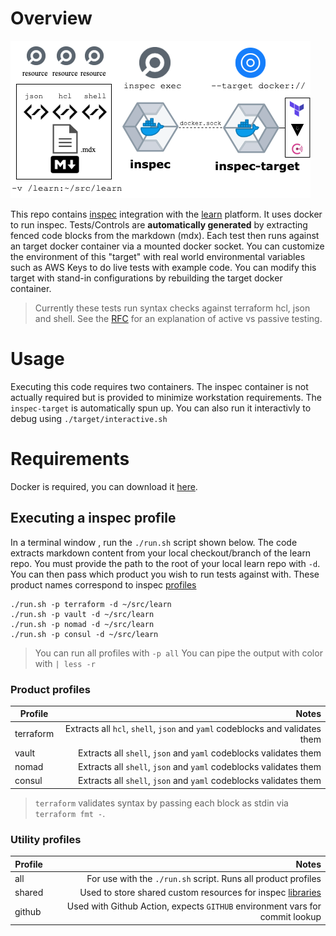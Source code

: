 # Overview

![Diagram](/images/diagram.png)

This repo contains [inspec](https://www.inspec.io/) integration with the [learn](https://github.com/hashicorp/learn) platform. It uses docker to run inspec. Tests/Controls are __automatically generated__ by extracting fenced code blocks from the markdown (mdx). Each test then runs against an target docker container via a mounted docker socket. You can customize the environment of this "target" with real world environmental variables such as AWS Keys to do live tests with example code. You can modify this target with stand-in configurations by rebuilding the target docker container. 

> Currently these tests run syntax checks against terraform hcl, json and shell.
> See the [RFC](https://docs.google.com/document/d/1TgyrGkmdr4FCyLHN9OKYR2bEMNlJIFNS8QhQyTBXDlg/edit#) for an explanation of active vs passive testing.

# Usage

Executing this code requires two containers. The inspec container is not actually required but is provided to minimize workstation requirements. The `inspec-target` is automatically spun up. You can also run it interactivly to debug using `./target/interactive.sh`

# Requirements

Docker is required, you can download it [here](https://hub.docker.com/editions/community/docker-ce-desktop-mac).

## Executing a inspec profile 

In a terminal window , run the `./run.sh` script shown below. The code extracts markdown content from your local checkout/branch of the learn repo. You must provide the path to the root of your local learn repo with `-d`. You can then pass which product you wish to run tests against with. These product names correspond to inspec [profiles](https://www.inspec.io/docs/reference/profiles/)


```shell
./run.sh -p terraform -d ~/src/learn
./run.sh -p vault -d ~/src/learn
./run.sh -p nomad -d ~/src/learn
./run.sh -p consul -d ~/src/learn
```

> You can run all profiles with `-p all`
> You can pipe the output with color with `| less -r`
### Product profiles


| Profile       | Notes                                                                         |
| ------------- | -----------------------------------------------------------------------------:|
| terraform     | Extracts all `hcl`, `shell`, `json` and `yaml` codeblocks and validates them  |
| vault         | Extracts all `shell`, `json` and `yaml` codeblocks validates them             |
| nomad         | Extracts all `shell`, `json` and `yaml` codeblocks validates them             |
| consul        | Extracts all `shell`, `json` and `yaml` codeblocks validates them             |

> `terraform` validates syntax by passing each block as stdin via `terraform fmt -`.

### Utility profiles

| Profile       | Notes                                                                                                    |
| ------------- | --------------------------------------------------------------------------------------------------------:|
| all           | For use with the `./run.sh` script. Runs all product profiles                                            |
| shared        | Used to store shared custom resources for inspec [libraries](profiles/shared/libraries)                  |
| github        | Used with Github Action, expects `GITHUB` environment vars for commit lookup                             |
